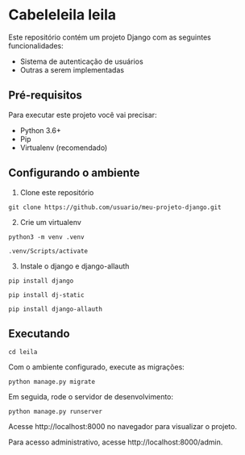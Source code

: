 # Cabeleleila leila
Este repositório contém um projeto Django com as seguintes funcionalidades:

- Sistema de autenticação de usuários
- Outras a serem implementadas

## Pré-requisitos

Para executar este projeto você vai precisar:

- Python 3.6+
- Pip
- Virtualenv (recomendado)

## Configurando o ambiente

1. Clone este repositório

```
git clone https://github.com/usuario/meu-projeto-django.git
```

2. Crie um virtualenv

```
python3 -m venv .venv
```
```
.venv/Scripts/activate
```

3. Instale o django e django-allauth

```
pip install django
```
```
pip install dj-static
```
```
pip install django-allauth
```

## Executando
```
cd leila
```

Com o ambiente configurado, execute as migrações:

```
python manage.py migrate
```

Em seguida, rode o servidor de desenvolvimento:

```
python manage.py runserver
```

Acesse http://localhost:8000 no navegador para visualizar o projeto.

Para acesso administrativo, acesse http://localhost:8000/admin.
